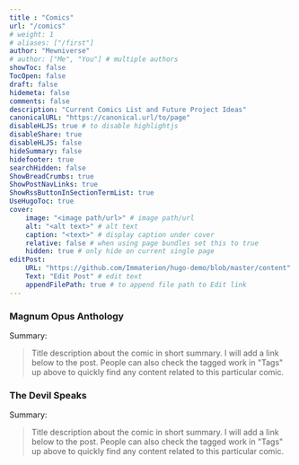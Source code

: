 ```yaml
---
title : "Comics"
url: "/comics"
# weight: 1
# aliases: ["/first"]
author: "Mewniverse"
# author: ["Me", "You"] # multiple authors
showToc: false
TocOpen: false
draft: false
hidemeta: false
comments: false
description: "Current Comics List and Future Project Ideas"
canonicalURL: "https://canonical.url/to/page"
disableHLJS: true # to disable highlightjs
disableShare: true
disableHLJS: false
hideSummary: false
hidefooter: true
searchHidden: false
ShowBreadCrumbs: true
ShowPostNavLinks: true
ShowRssButtonInSectionTermList: true
UseHugoToc: true
cover:
    image: "<image path/url>" # image path/url
    alt: "<alt text>" # alt text
    caption: "<text>" # display caption under cover
    relative: false # when using page bundles set this to true
    hidden: true # only hide on current single page
editPost:
    URL: "https://github.com/Immaterion/hugo-demo/blob/master/content"
    Text: "Edit Post" # edit text
    appendFilePath: true # to append file path to Edit link
---
```


### Magnum Opus Anthology

Summary:

>Title description about the comic in short summary. I will add a link below to the post.
People can also check the tagged work in "Tags" up above to quickly find any content related to
this particular comic.

### The Devil Speaks

Summary:

>Title description about the comic in short summary. I will add a link below to the post.
People can also check the tagged work in "Tags" up above to quickly find any content related to
this particular comic.

